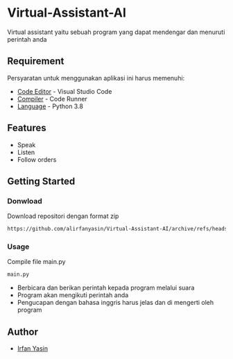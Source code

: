 # Virtual-Assistant-AI
Virtual assistant yaitu sebuah program yang dapat mendengar dan menuruti perintah anda
## Requirement
Persyaratan untuk menggunakan aplikasi ini harus memenuhi:
- [Code Editor](https://code.visualstudio.com/) - Visual Studio Code
- [Compiler](https://marketplace.visualstudio.com/items?itemName=formulahendry.code-runner) - Code Runner
- [Language](https://www.python.org/) - Python 3.8
## Features
- Speak 
- Listen
- Follow orders
## Getting Started
### Donwload
Download repositori dengan format zip
```sh
https://github.com/alirfanyasin/Virtual-Assistant-AI/archive/refs/heads/main.zip
```

### Usage
Compile file main.py
```sh
main.py
```
- Berbicara dan berikan perintah kepada program melalui suara
- Program akan mengikuti perintah anda
- Pengucapan dengan bahasa inggris harus jelas dan di mengerti oleh program

## Author
- [Irfan Yasin](https://github.com/alirfanyasin)
